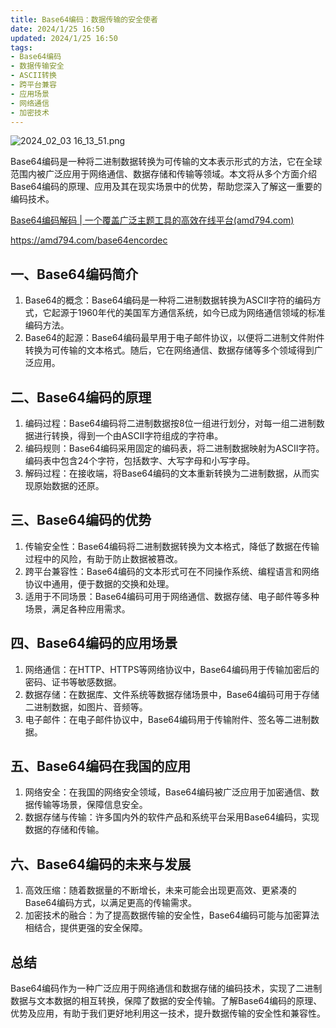 ```yaml
---
title: Base64编码：数据传输的安全使者
date: 2024/1/25 16:50
updated: 2024/1/25 16:50
tags:
- Base64编码
- 数据传输安全
- ASCII转换
- 跨平台兼容
- 应用场景
- 网络通信
- 加密技术
---
```



<img src="https://static.amd794.com/blog/images/2024_02_03 16_13_51.png@blog" title="2024_02_03 16_13_51.png" alt="2024_02_03 16_13_51.png"/>

Base64编码是一种将二进制数据转换为可传输的文本表示形式的方法，它在全球范围内被广泛应用于网络通信、数据存储和传输等领域。本文将从多个方面介绍Base64编码的原理、应用及其在现实场景中的优势，帮助您深入了解这一重要的编码技术。

[Base64编码解码 | 一个覆盖广泛主题工具的高效在线平台(amd794.com)](https://amd794.com/base64encordec)

https://amd794.com/base64encordec

## 一、Base64编码简介

1. Base64的概念：Base64编码是一种将二进制数据转换为ASCII字符的编码方式，它起源于1960年代的美国军方通信系统，如今已成为网络通信领域的标准编码方法。
2. Base64的起源：Base64编码最早用于电子邮件协议，以便将二进制文件附件转换为可传输的文本格式。随后，它在网络通信、数据存储等多个领域得到广泛应用。

## 二、Base64编码的原理

1. 编码过程：Base64编码将二进制数据按8位一组进行划分，对每一组二进制数据进行转换，得到一个由ASCII字符组成的字符串。
2. 编码规则：Base64编码采用固定的编码表，将二进制数据映射为ASCII字符。编码表中包含24个字符，包括数字、大写字母和小写字母。
3. 解码过程：在接收端，将Base64编码的文本重新转换为二进制数据，从而实现原始数据的还原。

## 三、Base64编码的优势

1. 传输安全性：Base64编码将二进制数据转换为文本格式，降低了数据在传输过程中的风险，有助于防止数据被篡改。
2. 跨平台兼容性：Base64编码的文本形式可在不同操作系统、编程语言和网络协议中通用，便于数据的交换和处理。
3. 适用于不同场景：Base64编码可用于网络通信、数据存储、电子邮件等多种场景，满足各种应用需求。

## 四、Base64编码的应用场景

1. 网络通信：在HTTP、HTTPS等网络协议中，Base64编码用于传输加密后的密码、证书等敏感数据。
2. 数据存储：在数据库、文件系统等数据存储场景中，Base64编码可用于存储二进制数据，如图片、音频等。
3. 电子邮件：在电子邮件协议中，Base64编码用于传输附件、签名等二进制数据。

## 五、Base64编码在我国的应用

1. 网络安全：在我国的网络安全领域，Base64编码被广泛应用于加密通信、数据传输等场景，保障信息安全。
2. 数据存储与传输：许多国内外的软件产品和系统平台采用Base64编码，实现数据的存储和传输。

## 六、Base64编码的未来与发展

1. 高效压缩：随着数据量的不断增长，未来可能会出现更高效、更紧凑的Base64编码方式，以满足更高的传输需求。
2. 加密技术的融合：为了提高数据传输的安全性，Base64编码可能与加密算法相结合，提供更强的安全保障。

## 总结

Base64编码作为一种广泛应用于网络通信和数据存储的编码技术，实现了二进制数据与文本数据的相互转换，保障了数据的安全传输。了解Base64编码的原理、优势及应用，有助于我们更好地利用这一技术，提升数据传输的安全性和兼容性。
